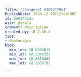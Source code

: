 ```yaml
---
Title: 'Changeset #160347681'
PublishDate: 2024-12-18T12:00:08Z
id: 160347681
user: dada24
comment: description
created_by: iD 2.30.4
tags:
- Montenegro
bbox:
  min_lon: 18.8603619
  min_lat: 42.2845725
  max_lon: 18.8616068
  max_lat: 42.2850752

---
```

